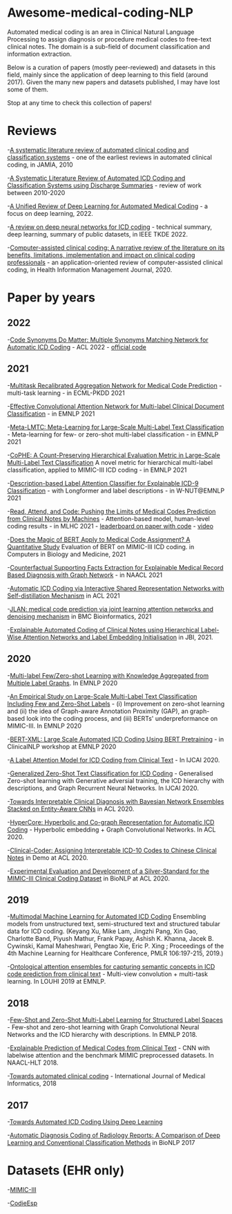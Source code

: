 # Awesome-medical-coding-NLP
 Automated medical coding is an area in Clinical Natural Language Processing to assign diagnosis or procedure medical codes to free-text clinical notes. The domain is a sub-field of document classification and information extraction.

 Below is a curation of papers (mostly peer-reviewed) and datasets in this field, mainly since the application of deep learning to this field (around 2017). Given the many new papers and datasets published, I may have lost some of them.
 
 Stop at any time to check this collection of papers!

# Reviews
-[A systematic literature review of automated clinical coding and classification systems](https://www.ncbi.nlm.nih.gov/pmc/articles/PMC3000748/) - one of the earliest reviews in automated clinical coding, in JAMIA, 2010

-[A Systematic Literature Review of Automated ICD Coding and Classification Systems using Discharge Summaries](https://arxiv.org/abs/2107.10652) - review of work between 2010-2020

-[A Unified Review of Deep Learning for Automated Medical Coding](https://arxiv.org/abs/2201.02797) - a focus on deep learning, 2022.

-[A review on deep neural networks for ICD coding](https://www.computer.org/csdl/journal/tk/5555/01/09705116/1AII1Yh8t44) - technical summary, deep learning,  summary of public datasets, in IEEE TKDE 2022.

-[Computer-assisted clinical coding: A narrative review of the literature on its benefits, limitations, implementation and impact on clinical coding professionals](https://journals.sagepub.com/doi/10.1177/1833358319851305) - an application-oriented review of computer-assisted clinical coding, in Health Information Management Journal, 2020.

# Paper by years

## 2022
-[Code Synonyms Do Matter: Multiple Synonyms Matching Network for Automatic ICD Coding](https://arxiv.org/abs/2203.01515) - ACL 2022 - [official code](https://github.com/GanjinZero/ICD-MSMN)

## 2021

-[Multitask Recalibrated Aggregation Network for Medical Code Prediction](https://2021.ecmlpkdd.org/wp-content/uploads/2021/07/sub_161.pdf) - multi-task learning - in ECML-PKDD 2021

-[Effective Convolutional Attention Network for Multi-label Clinical Document Classification](https://aclanthology.org/2021.emnlp-main.481/) - in EMNLP 2021

-[Meta-LMTC: Meta-Learning for Large-Scale Multi-Label Text Classification](https://aclanthology.org/2021.emnlp-main.679/) - Meta-learning for few- or zero-shot multi-label classification - in EMNLP 2021

-[CoPHE: A Count-Preserving Hierarchical Evaluation Metric in Large-Scale Multi-Label Text Classification](http://arxiv.org/abs/2109.04853) A novel metric for hierarchical multi-label classification, applied to MIMIC-III ICD coding - in EMNLP 2021

-[Description-based Label Attention Classifier for Explainable ICD-9 Classification](https://aclanthology.org/2021.wnut-1.8.pdf) - with Longformer and label descriptions - in W-NUT@EMNLP 2021

-[Read, Attend, and Code: Pushing the Limits of Medical Codes Prediction from Clinical Notes by Machines](https://arxiv.org/abs/2107.10650) - Attention-based model, human-level coding results - in MLHC 2021 - [leaderboard on paper with code](https://paperswithcode.com/sota/medical-code-prediction-on-mimic-iii) - [video](https://www.youtube.com/watch?v=Pm5DZhCOJJ0)

-[Does the Magic of BERT Apply to Medical Code Assignment? A Quantitative Study](https://www.researchgate.net/publication/350005526_Does_the_Magic_of_BERT_Apply_to_Medical_Code_Assignment_A_Quantitative_Study) Evaluation of BERT on MIMIC-III ICD coding. in Computers in Biology and Medicine, 2021

-[Counterfactual Supporting Facts Extraction for Explainable Medical Record Based Diagnosis with Graph Network](https://www.aclweb.org/anthology/2021.naacl-main.156) - in NAACL 2021

-[Automatic ICD Coding via Interactive Shared Representation Networks with Self-distillation Mechanism](https://aclanthology.org/2021.acl-long.463/) in ACL 2021

-[JLAN: medical code prediction via joint learning attention networks and denoising mechanism](https://doi.org/10.1186/s12859-021-04520-x) in BMC Bioinformatics, 2021

-[Explainable Automated Coding of Clinical Notes using Hierarchical Label-Wise Attention Networks and Label Embedding Initialisation](https://arxiv.org/abs/2010.15728) in JBI, 2021.

## 2020

-[Multi-label Few/Zero-shot Learning with Knowledge Aggregated from Multiple Label Graphs](https://aclanthology.org/2020.emnlp-main.235/). In EMNLP 2020

-[An Empirical Study on Large-Scale Multi-Label Text Classification Including Few and Zero-Shot Labels](https://arxiv.org/pdf/2010.01653.pdf) - (i) Improvement on zero-shot learning and (ii) the idea of Graph-aware Annotation Proximity (GAP), an graph-based look into the coding process, and (iii) BERTs' underpreformance on MIMIC-III. In EMNLP 2020

-[BERT-XML: Large Scale Automated ICD Coding Using BERT Pretraining](https://aclanthology.org/2020.clinicalnlp-1.3/) - in ClinicalNLP workshop at EMNLP 2020

-[A Label Attention Model for ICD Coding from Clinical Text](https://www.ijcai.org/proceedings/2020/461) - In IJCAI 2020.

-[Generalized Zero-Shot Text Classification for ICD Coding](https://www.ijcai.org/Proceedings/2020/0556.pdf) -  Generalised Zero-shot learning with Generative adversial training, the ICD hierarchy with descriptions, and Graph Recurrent Neural Networks. In IJCAI 2020.

-[Towards Interpretable Clinical Diagnosis with Bayesian Network Ensembles Stacked on Entity-Aware CNNs](https://www.aclweb.org/anthology/2020.acl-main.286/) in ACL 2020.

-[HyperCore: Hyperbolic and Co-graph Representation for Automatic ICD Coding](https://www.aclweb.org/anthology/2020.acl-main.282/) - Hyperbolic embedding + Graph Convolutional Networks. In ACL 2020.

-[Clinical-Coder: Assigning Interpretable ICD-10 Codes to Chinese Clinical Notes](https://www.aclweb.org/anthology/2020.acl-demos.33/) in Demo at ACL 2020.

-[Experimental Evaluation and Development of a Silver-Standard for the MIMIC-III Clinical Coding Dataset](https://www.aclweb.org/anthology/2020.bionlp-1.8/) in BioNLP at ACL 2020.

## 2019

-[Multimodal Machine Learning for Automated ICD Coding](http://proceedings.mlr.press/v106/xu19a.html) Ensembling models from unstructured text, semi-structured text and structured tabular data for ICD coding. (Keyang Xu, Mike Lam, Jingzhi Pang, Xin Gao, Charlotte Band, Piyush Mathur, Frank Papay, Ashish K. Khanna, Jacek B. Cywinski, Kamal Maheshwari, Pengtao Xie, Eric P. Xing ; Proceedings of the 4th Machine Learning for Healthcare Conference, PMLR 106:197-215, 2019.)

-[Ontological attention ensembles for capturing semantic concepts in ICD
code prediction from clinical text](https://www.aclweb.org/anthology/D19-6220/) - Multi-view convolution + multi-task learning. In LOUHI 2019 at EMNLP.

## 2018

-[Few-Shot and Zero-Shot Multi-Label Learning for Structured Label Spaces](https://www.aclweb.org/anthology/D18-1352/) - Few-shot and zero-shot learning with Graph Convolutional Neural Networks and the ICD hierarchy with descriptions. In EMNLP 2018.

-[Explainable Prediction of Medical Codes from Clinical Text](https://www.aclweb.org/anthology/N18-1100) - CNN with labelwise attention and the benchmark MIMIC preprocessed datasets. In NAACL-HLT 2018.

-[Towards automated clinical coding](https://discovery.ucl.ac.uk/id/eprint/10061782/) - International Journal of Medical Informatics, 2018

## 2017

-[Towards Automated ICD Coding Using Deep Learning](https://arxiv.org/abs/1711.04075)

-[Automatic Diagnosis Coding of Radiology Reports: A Comparison of Deep Learning and Conventional Classification Methods](https://aclanthology.org/W17-2342/) in BioNLP 2017

# Datasets (EHR only)
-[MIMIC-III](https://physionet.org/content/mimiciii/1.4/)

-[CodieEsp](https://temu.bsc.es/codiesp/)
